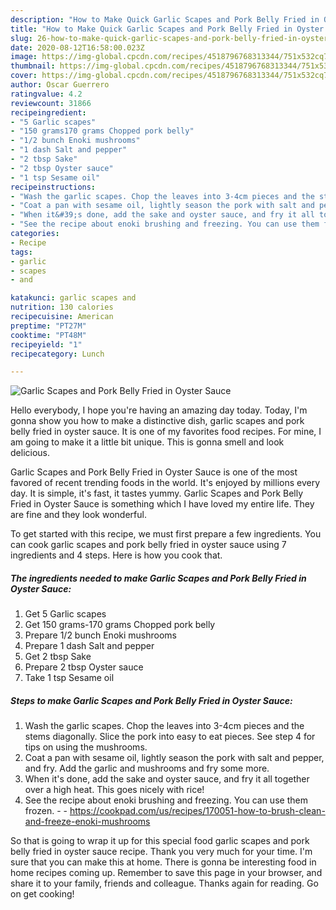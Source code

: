 ```yaml
---
description: "How to Make Quick Garlic Scapes and Pork Belly Fried in Oyster Sauce"
title: "How to Make Quick Garlic Scapes and Pork Belly Fried in Oyster Sauce"
slug: 26-how-to-make-quick-garlic-scapes-and-pork-belly-fried-in-oyster-sauce
date: 2020-08-12T16:58:00.023Z
image: https://img-global.cpcdn.com/recipes/4518796768313344/751x532cq70/garlic-scapes-and-pork-belly-fried-in-oyster-sauce-recipe-main-photo.jpg
thumbnail: https://img-global.cpcdn.com/recipes/4518796768313344/751x532cq70/garlic-scapes-and-pork-belly-fried-in-oyster-sauce-recipe-main-photo.jpg
cover: https://img-global.cpcdn.com/recipes/4518796768313344/751x532cq70/garlic-scapes-and-pork-belly-fried-in-oyster-sauce-recipe-main-photo.jpg
author: Oscar Guerrero
ratingvalue: 4.2
reviewcount: 31866
recipeingredient:
- "5 Garlic scapes"
- "150 grams170 grams Chopped pork belly"
- "1/2 bunch Enoki mushrooms"
- "1 dash Salt and pepper"
- "2 tbsp Sake"
- "2 tbsp Oyster sauce"
- "1 tsp Sesame oil"
recipeinstructions:
- "Wash the garlic scapes. Chop the leaves into 3-4cm pieces and the stems diagonally. Slice the pork into easy to eat pieces. See step 4 for tips on using the mushrooms."
- "Coat a pan with sesame oil, lightly season the pork with salt and pepper, and fry. Add the garlic and mushrooms and fry some more."
- "When it&#39;s done, add the sake and oyster sauce, and fry it all together over a high heat. This goes nicely with rice!"
- "See the recipe about enoki brushing and freezing. You can use them frozen.  https://cookpad.com/us/recipes/170051-how-to-brush-clean-and-freeze-enoki-mushrooms"
categories:
- Recipe
tags:
- garlic
- scapes
- and

katakunci: garlic scapes and 
nutrition: 130 calories
recipecuisine: American
preptime: "PT27M"
cooktime: "PT48M"
recipeyield: "1"
recipecategory: Lunch

---
```



![Garlic Scapes and Pork Belly Fried in Oyster Sauce](https://img-global.cpcdn.com/recipes/4518796768313344/751x532cq70/garlic-scapes-and-pork-belly-fried-in-oyster-sauce-recipe-main-photo.jpg)

Hello everybody, I hope you're having an amazing day today. Today, I'm gonna show you how to make a distinctive dish, garlic scapes and pork belly fried in oyster sauce. It is one of my favorites food recipes. For mine, I am going to make it a little bit unique. This is gonna smell and look delicious.



Garlic Scapes and Pork Belly Fried in Oyster Sauce is one of the most favored of recent trending foods in the world. It's enjoyed by millions every day. It is simple, it's fast, it tastes yummy. Garlic Scapes and Pork Belly Fried in Oyster Sauce is something which I have loved my entire life. They are fine and they look wonderful.


To get started with this recipe, we must first prepare a few ingredients. You can cook garlic scapes and pork belly fried in oyster sauce using 7 ingredients and 4 steps. Here is how you cook that.

<!--inarticleads1-->

##### The ingredients needed to make Garlic Scapes and Pork Belly Fried in Oyster Sauce:

1. Get 5 Garlic scapes
1. Get 150 grams-170 grams Chopped pork belly
1. Prepare 1/2 bunch Enoki mushrooms
1. Prepare 1 dash Salt and pepper
1. Get 2 tbsp Sake
1. Prepare 2 tbsp Oyster sauce
1. Take 1 tsp Sesame oil




<!--inarticleads2-->

##### Steps to make Garlic Scapes and Pork Belly Fried in Oyster Sauce:

1. Wash the garlic scapes. Chop the leaves into 3-4cm pieces and the stems diagonally. Slice the pork into easy to eat pieces. See step 4 for tips on using the mushrooms.
1. Coat a pan with sesame oil, lightly season the pork with salt and pepper, and fry. Add the garlic and mushrooms and fry some more.
1. When it&#39;s done, add the sake and oyster sauce, and fry it all together over a high heat. This goes nicely with rice!
1. See the recipe about enoki brushing and freezing. You can use them frozen. -  - https://cookpad.com/us/recipes/170051-how-to-brush-clean-and-freeze-enoki-mushrooms




So that is going to wrap it up for this special food garlic scapes and pork belly fried in oyster sauce recipe. Thank you very much for your time. I'm sure that you can make this at home. There is gonna be interesting food in home recipes coming up. Remember to save this page in your browser, and share it to your family, friends and colleague. Thanks again for reading. Go on get cooking!
